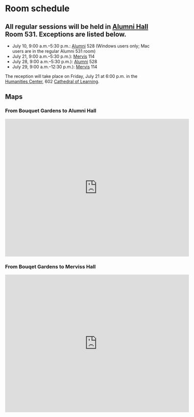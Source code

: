 # Room schedule

## All regular sessions will be held in [Alumni Hall](http://www.tour.pitt.edu/tour/alumni-hall) Room 531. Exceptions are listed below.

- July 10, 9:00 a.m.–5:30 p.m.: [Alumni](http://www.tour.pitt.edu/tour/alumni-hall) 528 (Windows users only; Mac users are in the regular Alumni 531 room)
- July 21, 9:00 a.m.–5:30 p.m.): [Mervis](http://www.tour.pitt.edu/tour/mervis-hall) 114
- July 28, 9:00 a.m.–5:30 p.m.): [Alumni](http://www.tour.pitt.edu/tour/alumni-hall) 528
- July 29, 9:00 a.m.–12:30 p.m.): [Mervis](http://www.tour.pitt.edu/tour/mervis-hall) 114

The reception will take place on Friday, July 21 at 6:00 p.m. in the [Humanities Center](http://www.humcenter.pitt.edu/), 602 [Cathedral of Learning](http://www.tour.pitt.edu/tour/cathedral-learning).

## Maps

### From Bouquet Gardens to Alumni Hall

<iframe src="https://www.google.com/maps/embed?pb=!1m28!1m12!1m3!1d3036.450443526596!2d-79.9568732350812!3d40.44316626195606!2m3!1f0!2f0!3f0!3m2!1i1024!2i768!4f13.1!4m13!3e2!4m5!1s0x8834f22828e6cf47%3A0xf87ad7d708e7458e!2sBouquet+Gardens%2C+300+S+Bouquet+St%2C+Pittsburgh%2C+PA+15213!3m2!1d40.4407449!2d-79.9551779!4m5!1s0x8834f22f4c0ca7e3%3A0x517c2568d7e0544!2sAlumni+Hall%2C+4227+Fifth+Ave%2C+Pittsburgh%2C+PA+15260!3m2!1d40.4455795!2d-79.9538827!5e0!3m2!1sen!2sus!4v1498597595449" width="600" height="450" frameborder="0" style="border:0" allowfullscreen></iframe>

### From Bouqet Gardens to Merviss Hall

<iframe src="https://www.google.com/maps/embed?pb=!1m28!1m12!1m3!1d3036.5585602229207!2d-79.95641873508134!3d40.440772762101616!2m3!1f0!2f0!3f0!3m2!1i1024!2i768!4f13.1!4m13!3e2!4m5!1s0x8834f22828e6cf47%3A0xf87ad7d708e7458e!2sBouquet+Gardens%2C+South+Bouquet+Street%2C+Pittsburgh%2C+PA!3m2!1d40.4407449!2d-79.9551779!4m5!1s0x8834f22805963667%3A0x1cd8662079624d2e!2sMervis+Hall%2C+Pittsburgh%2C+PA!3m2!1d40.440793!2d-79.95328219999999!5e0!3m2!1sen!2sus!4v1498597729483" width="600" height="450" frameborder="0" style="border:0" allowfullscreen></iframe>


